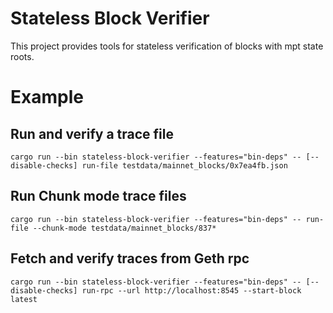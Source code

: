 # Stateless Block Verifier

This project provides tools for stateless verification of blocks with mpt state roots.

# Example

## Run and verify a trace file
```
cargo run --bin stateless-block-verifier --features="bin-deps" -- [--disable-checks] run-file testdata/mainnet_blocks/0x7ea4fb.json 
```

## Run Chunk mode trace files
```
cargo run --bin stateless-block-verifier --features="bin-deps" -- run-file --chunk-mode testdata/mainnet_blocks/837*
```

## Fetch and verify traces from Geth rpc
```
cargo run --bin stateless-block-verifier --features="bin-deps" -- [--disable-checks] run-rpc --url http://localhost:8545 --start-block latest
```


